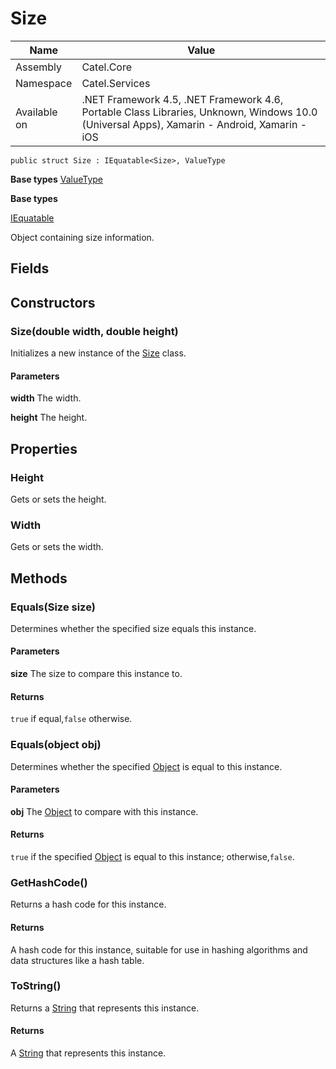 

# Size

Name|Value
---|---
Assembly|Catel.Core
Namespace|Catel.Services
Available on|.NET Framework 4.5, .NET Framework 4.6, Portable Class Libraries, Unknown, Windows 10.0 (Universal Apps), Xamarin - Android, Xamarin - iOS

```
public struct Size : IEquatable<Size>, ValueType
```

**Base types**
[ValueType]()

**Base types**

[IEquatable]()


Object containing size information.



## Fields

## Constructors

### Size(double width, double height)

Initializes a new instance of the [Size](#) class.

#### Parameters

**width**
The width.

**height**
The height.



## Properties

### Height

Gets or sets the height.



### Width

Gets or sets the width.



## Methods

### Equals(Size size)

Determines whether the specified size equals this instance.

#### Parameters

**size**
The size to compare this instance to.

#### Returns

`true` if equal,`false` otherwise.



### Equals(object obj)

Determines whether the specified [Object](#) is equal to this instance.

#### Parameters

**obj**
The [Object](#) to compare with this instance.

#### Returns

`true` if the specified [Object](#) is equal to this instance; otherwise,`false`.



### GetHashCode()

Returns a hash code for this instance.

#### Returns

A hash code for this instance, suitable for use in hashing algorithms and data structures like a hash table.



### ToString()

Returns a [String](#) that represents this instance.

#### Returns

A [String](#) that represents this instance.



